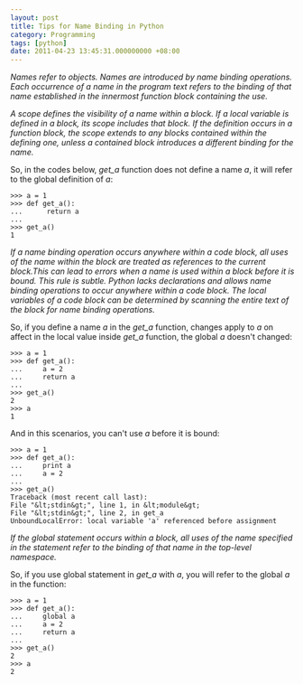 ```yaml
---
layout: post
title: Tips for Name Binding in Python
category: Programming
tags: [python]
date: 2011-04-23 13:45:31.000000000 +08:00
---
```

<p><cite>Names refer to objects. Names are introduced by name binding
operations. Each occurrence of a name in the program text refers to the binding
of that name established in the innermost function block containing the
use.</cite></p>

<p><cite>A scope defines the visibility of a name within a block. If a local
variable is defined in a block, its scope includes that block. If the definition
occurs in a function block, the scope extends to any blocks contained within the
defining one, unless a contained block introduces a different binding for the
name.</cite></p>

So, in the codes below, *get_a* function does not define a name <var>a</var>, it
will refer to the global definition of <var>a</var>:

    >>> a = 1
    >>> def get_a():
    ...      return a
    ...
    >>> get_a()
    1

<p><cite>If a name binding operation occurs anywhere within a code block, all
uses of the name within the block are treated as references to the current
block.This can lead to errors when a name is used within a block before it is
bound. This rule is subtle. Python lacks declarations and allows name binding
operations to occur anywhere within a code block. The local variables of a code
block can be determined by scanning the entire text of the block for name
binding operations.</cite></p>

So, if you define a name <var>a</var> in the *get_a* function, changes apply to
<var>a</var> on affect in the local value inside *get_a* function, the global
<var>a</var> doesn't changed:

    >>> a = 1
    >>> def get_a():
    ...     a = 2
    ...     return a
    ...
    >>> get_a()
    2
    >>> a
    1

And in this scenarios, you can't use <var>a</var> before it is bound:

    >>> a = 1
    >>> def get_a():
    ...     print a
    ...     a = 2
    ...
    >>> get_a()
    Traceback (most recent call last):
    File "&lt;stdin&gt;", line 1, in &lt;module&gt;
    File "&lt;stdin&gt;", line 2, in get_a
    UnboundLocalError: local variable 'a' referenced before assignment

<p><cite>If the global statement occurs within a block, all uses of the name
specified in the statement refer to the binding of that name in the top-level
namespace.</cite></p>

So, if you use global statement in *get_a* with <var>a</var>, you will refer to
the global <var>a</var> in the function:

    >>> a = 1
    >>> def get_a():
    ...     global a
    ...     a = 2
    ...     return a
    ...
    >>> get_a()
    2
    >>> a
    2
